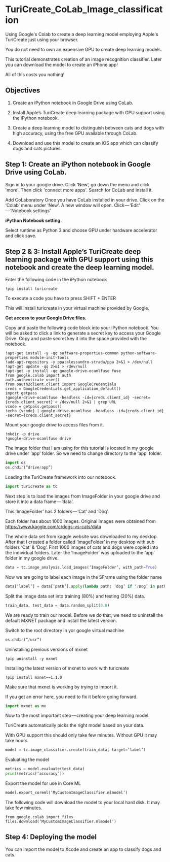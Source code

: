 # TuriCreate_CoLab_Image_classification
Using Google's Colab to create a deep learning model employing Apple's TuriCreate just using your browser.

You do not need to own an expensive GPU to create deep learning models. 

This tutorial demonstrates creation of an image recognition classifier. Later you can download the model to create an iPhone app!

All of this costs you nothing!

## Objectives

1) Create an iPython notebook in Google Drive using CoLab.

2) Install Apple’s TuriCreate deep learning package with GPU support using the iPython notebook.

3) Create a deep learning model to distinguish between cats and dogs with high accuracy, using the free GPU available through CoLab.

4) Download and use this model to create an iOS app which can classify dogs and cats pictures.


## Step 1: Create an iPython notebook in Google Drive using CoLab.

Sign in to your google drive. Click ‘New’, go down the menu and click 'more'. Then click 'connect more apps'. Search for CoLab and install it.


Add CoLaboratory
Once you have CoLab installed in your drive. Click on the ‘Colab’ menu under ‘New’. A new window will open. Click — ‘Edit’ — ‘Notebook settings’ 

**iPython Notebook setting.**

Select runtime as Python 3 and choose GPU under hardware accelerator and click save.

## Step 2 & 3: Install Apple’s TuriCreate deep learning package with GPU support using this notebook and create the deep learning model.


Enter the following code in the iPython notebook
```
!pip install turicreate
```

To execute a code you have to press SHIFT + ENTER

This will install turicreate in your virtual machine provided by Google.

**Get access to your Google Drive files.**

Copy and paste the following code block into your iPython notebook. You will be asked to click a link to generate a secret key to access your Google Drive. Copy and paste secret key it into the space provided with the notebook.

```
!apt-get install -y -qq software-properties-common python-software-properties module-init-tools
!add-apt-repository -y ppa:alessandro-strada/ppa 2>&1 > /dev/null
!apt-get update -qq 2>&1 > /dev/null
!apt-get -y install -qq google-drive-ocamlfuse fuse
from google.colab import auth
auth.authenticate_user()
from oauth2client.client import GoogleCredentials
creds = GoogleCredentials.get_application_default()
import getpass
!google-drive-ocamlfuse -headless -id={creds.client_id} -secret={creds.client_secret} < /dev/null 2>&1 | grep URL
vcode = getpass.getpass()
!echo {vcode} | google-drive-ocamlfuse -headless -id={creds.client_id} -secret={creds.client_secret}
```

Mount your google drive to access files from it.
```
!mkdir -p drive
!google-drive-ocamlfuse drive
```
The image folder that I am using for this tutorial is located in my google drive under ‘app’ folder. So we need to change directory to the ‘app’ folder.

```python
import os
os.chdir(“drive/app”)
```

Loading the TuriCreate framework into our notebook.
```python
import turicreate as tc
```
Next step is to load the images from ImageFolder in your google drive and store it into a data frame — ‘data’.

This ‘ImageFolder’ has 2 folders — ‘Cat’ and ‘Dog’.

Each folder has about 1000 images. Original images were obtained from https://www.kaggle.com/c/dogs-vs-cats/data

The whole data set from kaggle website was downloaded to my desktop. After that I created a folder called ‘ImageFolder’ in my desktop with sub folders ‘Cat’ & ‘Dog’. First 1000 images of cats and dogs were copied into the individual folders. Later the ‘ImageFolder’ was uploaded to the ‘app’ folder in my google drive.
```python
data = tc.image_analysis.load_images(‘ImageFolder’, with_path=True)
```

Now we are going to label each image in the SFrame using the folder name
```python
data[‘label’] = data[‘path’].apply(lambda path: ‘dog’ if ‘/Dog’ in path else ‘cat’)
```

Split the image data set into training (80%) and testing (20%) data.
```python
train_data, test_data = data.random_split(0.8)
```

We are ready to train our model. Before we do that, we need to uninstall the default MXNET package and install the latest version.

Switch to the root directory in yor google virtual machine
```python
os.chdir(“/usr”)
```
Uninstalling previous versions of mxnet
```
!pip uninstall -y mxnet
```
Installing the latest version of mxnet to work with turicreate
```
!pip install mxnet==1.1.0
```
Make sure that mxnet is working by trying to import it.

If you get an error here, you need to fix it before going forward.
```python
import mxnet as mx
```
Now to the most important step — creating your deep learning model.

TuriCreate automatically picks the right model based on your data.

With GPU support this should only take few minutes. Without GPU it may take hours.
```python
model = tc.image_classifier.create(train_data, target=’label’)
```
Evaluating the model

```python
metrics = model.evaluate(test_data)
print(metrics[‘accuracy’])
```

Export the model for use in Core ML
```python
model.export_coreml(‘MyCustomImageClassifier.mlmodel’)
```
The following code will download the model to your local hard disk. It may take few minutes.

```
from google.colab import files
files.download(‘MyCustomImageClassifier.mlmodel’)
```

## Step 4: Deploying the model

You can import the model to Xcode and create an app to classify dogs and cats. 

